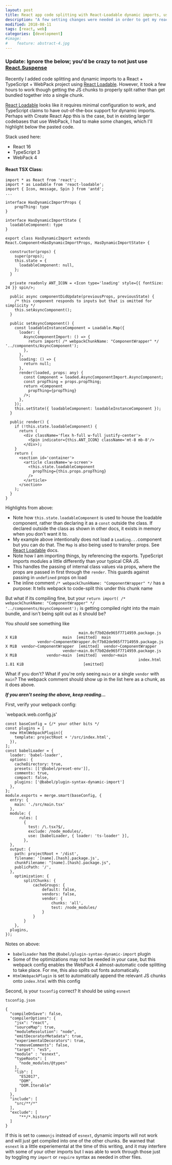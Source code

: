 ```yaml
---
layout: post
title: React app code splitting with React-Loadable dynamic imports, using TypeScript and WebPack
description: "A few setting changes were needed in order to get my react app code-splitting properly in a project with TypeScript and WebPack"
modified: 2018-08-11
tags: [react, web]
categories: [development]
#image:
#    feature: abstract-4.jpg
---
```


### Update: Ignore the below; you'd be crazy to not just use [React.Suspense](https://reactjs.org/docs/code-splitting.html) ###


Recently I added code splitting and dynamic imports to a React + TypeScript + WebPack project using [React Loadable](https://github.com/jamiebuilds/react-loadable). However, it took a few hours to work though getting the JS chunks to properly split rather than get bundled together into a single chunk.


[React Loadable](https://github.com/jamiebuilds/react-loadable) looks like it requires minimal configuration to work, and TypeScript claims to have out-of-the-box support for dynamic imports. Perhaps with Create React App this is the case, but in existing larger codebases that use WebPack, I had to make some changes, which I'll highlight below the pasted code.

Stack used here:
- React 16
- TypeScript 3
- WebPack 4


#### React TSX Class:


```$javascript
import * as React from 'react';
import * as Loadable from 'react-loadable';
import { Icon, message, Spin } from 'antd';
...

interface HasDynamicImportProps {
    propThing: type
}

interface HasDynamicImportState {
  loadableComponent: type
}

export class HasDynamicImport extends React.Component<HasDynamicImportProps, HasDynamicImportState> {

  constructor(props) {
    super(props);
    this.state = {
      loadableComponent: null,
    };
  }
  
  private readonly ANT_ICON = <Icon type='loading' style={{ fontSize: 24 }} spin/>;

  public async componentDidUpdate(previousProps, previousState) {
    /* this component responds to inputs but that is omitted for simplicity */
    this.setAsyncComponent();
  }

  public setAsyncComponent() {
    const loadableInstanceComponent = Loadable.Map({
      loader: {
        AsyncComponentImport: () => {
          return import( /* webpackChunkName: "ComponentWrapper" */ '../components/AsyncComponent');
        },
      },
      loading: () => {
        return null;
      },
      render(loaded, props: any) {
        const Component = loaded.AsyncComponentImport.AsyncComponent;
        const propThing = props.propThing;
        return <Component
          propThing={propThing}
        />;
      },
    });
    this.setState({ loadableComponent: loadableInstanceComponent });
  }

  public render() {
    if (!this.state.loadableComponent) {
      return (
        <div className='flex h-full w-full justify-center'>
          <Spin indicator={this.ANT_ICON} className='mt-8 mb-8'/>
        </div>);
    }
    return (
      <section id='container'>
        <article className='w-screen'>
          <this.state.loadableComponent
            propThing={this.props.propThing}
          />
        </article>
      </section>
    );
  }
}

```

Highlights from above:
- Note how `this.state.loadableComponent` is used to house the loadable component, rather than declaring it as a `const` outside the class. If declared outside the class as shown in other docs, it exists in memory when you don't want it to.
- My example above intentionally does not load a `Loading...`component but you can do that. The `Map` is also being used to transfer props. See [React Loadable](https://github.com/jamiebuilds/react-loadable) docs.
- Note how I am importing things, by referencing the exports. TypeScript imports modules a little differently than your typical CRA JS.
- This handles the passing of internal class values via props, where the props are passed in first through the `render`. This guards against passing in `undefined` props on load
- The inline comment  `/* webpackChunkName: "ComponentWrapper" */` has a purpose: It tells webpack to code-split this under this chunk name


But what if its compiling fine, but your `return import( /* webpackChunkName: "ComponentWrapper" */ '../components/AsyncComponent');` is getting compiled right into the main bundle, and isn't being split out as it should be?

You *should* see something like
```
                                main.0cf7b02de965f7714959.package.js   X KiB                    main  [emitted]  main
              vendor~ComponentWrapper.0cf7b02de965f7714959.package.js  X MiB  vendor~ComponentWrapper  [emitted]  vendor~ComponentWrapper
                         vendor~main.0cf7b02de965f7714959.package.js  X MiB             vendor~main  [emitted]  vendor~main
                                                          index.html  1.81 KiB                          [emitted]  
```

What if you don't? What if you're only seeing `main` or a single `vendor` with `main`? The webpack comment should show up in the list here as a chunk, as it does above.

***If you aren't seeing the above, keep reading...***

First, verify your webpack config:

`webpack.web.config.js'
```$xslt
const baseConfig = {/* your other bits */
const plugins = [
  new HtmlWebpackPlugin({
    template: projectRoot + '/src/index.html',
  }),
];
const babelLoader = {
  loader: 'babel-loader',
  options: {
    cacheDirectory: true,
    presets: [['@babel/preset-env']],
    comments: true,
    compact: false,
    plugins: ['@babel/plugin-syntax-dynamic-import']
  },
};
module.exports = merge.smart(baseConfig, {
  entry: {
    main: './src/main.tsx'
  },
  module: {
      rules: [
        {
          test: /\.tsx?$/,
          exclude: /node_modules/,
          use: [babelLoader, { loader: 'ts-loader' }],
        },
  },
  output: {
    path: projectRoot + '/dist',
    filename: '[name].[hash].package.js',
    chunkFilename: "[name].[hash].package.js",
    publicPath: '/',
  },
    optimization: {
        splitChunks: {
            cacheGroups: {
                default: false,
                vendors: false,
                vendor: {
                    chunks: 'all',
                    test: /node_modules/
                }
            }
        }
    },
  plugins,
});
```

Notes on above:
- `babelLoader` has the `@babel/plugin-syntax-dynamic-import` plugin
- Some of the optimizations may not be needed in your case, but this webpack config enables the WebPack 4 almost-automatic code splitting to take place. For me, this also splits out fonts automatically.
- `HtmlWebpackPlugin` is set to automatically append the relevant JS chunks onto `index.html` with this config

Second, is your `tsconfig` correct? It should be using `esnext`

`tsconfig.json`
```$xslt
{
  "compileOnSave": false,
  "compilerOptions": {
    "jsx": "react",
    "sourceMap": true,
    "moduleResolution": "node",
    "emitDecoratorMetadata": true,
    "experimentalDecorators": true,
    "removeComments": false,
    "target": "es5",
    "module" : "esnext",
    "typeRoots": [
      "node_modules/@types"
    ],
    "lib": [
      "ES2017",
      "DOM",
      "DOM.Iterable"
    ]
  },
  "include": [
    "src/**/*"
  ],
  "exclude": [
      "**/*.history"
  ]
}

```
If this is set to `commonjs` instead of `esnext`, dynamic imports will not work and will just get compiled into one of the other chunks. Be warned that `esnext` is a little experiemental at the time of this writing, and it may interfere with some of your other imports but I was able to work through those just by toggling my `import` or `require` syntax as needed in other files.
